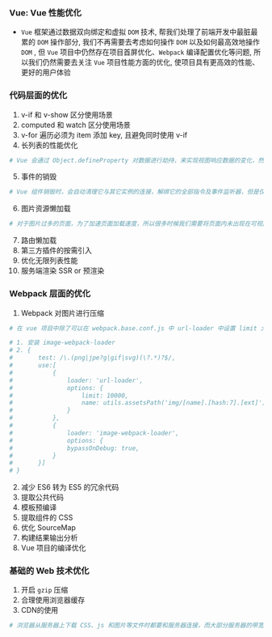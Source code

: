 ### Vue: Vue 性能优化
- `Vue` 框架通过数据双向绑定和虚拟 `DOM` 技术, 帮我们处理了前端开发中最脏最累的 `DOM` 操作部分,  我们不再需要去考虑如何操作 `DOM` 以及如何最高效地操作 `DOM` , 但 `Vue` 项目中仍然存在项目首屏优化、`Webpack` 编译配置优化等问题, 所以我们仍然需要去关注 `Vue` 项目性能方面的优化, 使项目具有更高效的性能、更好的用户体验


### 代码层面的优化
1. v-if 和 v-show 区分使用场景
2. computed 和 watch 区分使用场景
3. v-for 遍历必须为 item 添加 key, 且避免同时使用 v-if
4. 长列表的性能优化
```bash
# Vue 会通过 Object.defineProperty 对数据进行劫持，来实现视图响应数据的变化，然而有些时候我们的组件就是纯粹的数据展示，不会有任何改变，我们就不需要 Vue 来劫持我们的数据，在大量数据展示的情况下，这能够很明显的减少组件初始化的时间，那如何禁止 Vue 劫持我们的数据呢？可以通过 Object.freeze 方法来冻结一个对象，一旦被冻结的对象就再也不能被修改了。
```
5. 事件的销毁
```bash
# Vue 组件销毁时，会自动清理它与其它实例的连接，解绑它的全部指令及事件监听器，但是仅限于组件本身的事件。如果在 js 内使用 addEventListene 等方式是不会自动销毁的，我们需要在组件销毁时手动移除这些事件的监听，以免造成内存泄露
```
6. 图片资源懒加载
```bash
# 对于图片过多的页面，为了加速页面加载速度，所以很多时候我们需要将页面内未出现在可视区域内的图片先不做加载， 等到滚动到可视区域后再去加载。这样对于页面加载性能上会有很大的提升，也提高了用户体验。我们在项目中使用 Vue 的 vue-lazyload 插件
```
7. 路由懒加载
8. 第三方插件的按需引入
9. 优化无限列表性能
10. 服务端渲染 SSR or 预渲染


### Webpack 层面的优化
1. Webpack 对图片进行压缩
```bash
# 在 vue 项目中除了可以在 webpack.base.conf.js 中 url-loader 中设置 limit 大小来对图片处理，对小于 limit 的图片转化为 base64 格式，其余的不做操作。所以对有些较大的图片资源，在请求资源的时候，加载会很慢，我们可以用 image-webpack-loader来压缩图片

# 1. 安装 image-webpack-loader
# 2. {
#       test: /\.(png|jpe?g|gif|svg)(\?.*)?$/,
#       use:[
#           {
#               loader: 'url-loader',
#               options: {
#                   limit: 10000,
#                   name: utils.assetsPath('img/[name].[hash:7].[ext]')
#               }
#           },
#           {
#               loader: 'image-webpack-loader',
#               options: {
#               bypassOnDebug: true,
#           }
#       }]
# }
```
2. 减少 ES6 转为 ES5 的冗余代码
3. 提取公共代码
4. 模板预编译
5. 提取组件的 CSS
6. 优化 SourceMap
7. 构建结果输出分析
8. Vue 项目的编译优化


### 基础的 Web 技术优化
1. 开启 `gzip` 压缩
2. 合理使用浏览器缓存
3. CDN的使用
```bash
# 浏览器从服务器上下载 CSS、js 和图片等文件时都要和服务器连接，而大部分服务器的带宽有限，如果超过限制，网页就半天反应不过来。而 CDN 可以通过不同的域名来加载文件，从而使下载文件的并发连接数大大增加，且CDN 具有更好的可用性，更低的网络延迟和丢包率
```